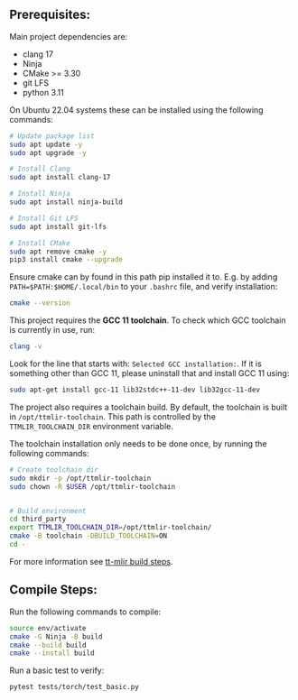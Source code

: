 
## Prerequisites:

Main project dependencies are:
 - clang 17
 - Ninja
 - CMake >= 3.30
 - git LFS
 - python 3.11

On Ubuntu 22.04 systems these can be installed using the following commands:

```bash
# Update package list
sudo apt update -y
sudo apt upgrade -y

# Install Clang
sudo apt install clang-17

# Install Ninja
sudo apt install ninja-build

# Install Git LFS
sudo apt install git-lfs

# Install CMake
sudo apt remove cmake -y
pip3 install cmake --upgrade
```

Ensure cmake can by found in this path pip installed it to. E.g. by adding `PATH=$PATH:$HOME/.local/bin` to your `.bashrc` file, and verify installation:
```bash
cmake --version
```

This project requires the **GCC 11 toolchain**.
To check which GCC toolchain is currently in use, run:
```bash
clang -v
```
Look for the line that starts with: `Selected GCC installation:`. If it is something other than GCC 11, please uninstall that and install GCC 11 using:
```bash
sudo apt-get install gcc-11 lib32stdc++-11-dev lib32gcc-11-dev
```

The project also requires a toolchain build. By default, the toolchain is built in `/opt/ttmlir-toolchain`. This path is controlled by the `TTMLIR_TOOLCHAIN_DIR` environment variable.

The toolchain installation only needs to be done once, by running the following commands:

```bash
# Create toolchain dir
sudo mkdir -p /opt/ttmlir-toolchain
sudo chown -R $USER /opt/ttmlir-toolchain


# Build environment
cd third_party
export TTMLIR_TOOLCHAIN_DIR=/opt/ttmlir-toolchain/
cmake -B toolchain -DBUILD_TOOLCHAIN=ON
cd -
```
For more information see [tt-mlir build steps](https://docs.tenstorrent.com/tt-mlir/build.html).

## Compile Steps:

Run the following commands to compile:
```bash
source env/activate
cmake -G Ninja -B build
cmake --build build
cmake --install build
```

Run a basic test to verify:
```bash
pytest tests/torch/test_basic.py
```
